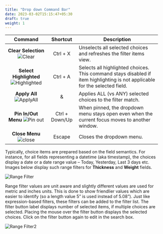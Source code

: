 ```yaml
---
title: "Drop down Command Bar"
date: 2023-03-02T15:15:47+05:30
draft: true
weight: 1
---
```


|Command | Shortcut | Description|
|:--------:|:----------:|------------|
**Clear Selection** ![Clear](/images/clear.png)| Ctrl + X | Unselects all selected choices and refreshes the filter items view.
**Select Highlighted** ![Highlighted](/images/Highlighted.png)| Ctrl + A | Selects all highlighted choices. This command stays disabled if item highlighting is not applicable for the selected field.
**Apply All** ![ApplyAll](/images/ApplyAll.png)| & |Applies ALL (vs ANY) selected choices to the filter match.
**Pin In/Out Menu** ![Pin out](/images/PinOut.png)| Ctrl + Down/Up | When pinned, the dropdown menu stays open even when the current focus moves to another window.
**Close Menu** ![close](/images/close.png)| Escape | Closes the dropdown menu.

Typically, choice items are prepared based on the field semantics. For instance, for all fields representing a datetime (aka timestamp), the choices display a date or a date range value – Today, Yesterday, Last 3 days etc. Images below display such range filters for **Thickness** and **Weight** fields.

![Range Filter](/images/RangeFilter.png)

Range filter values are unit aware and slightly different values are used for metric and inches units. This is done to show friendlier values which are easier to identify (so a length value 5” is used instead of 5.08”). Just like expression-based filters, these filters can be added to the filter list. The filter button label displays number of selected items, if multiple choices are selected. Placing the mouse over the filter button displays the selected choices. Click on the filter button again to edit in the search box.

![Range Filter2](/images/RangeFilter2.png)